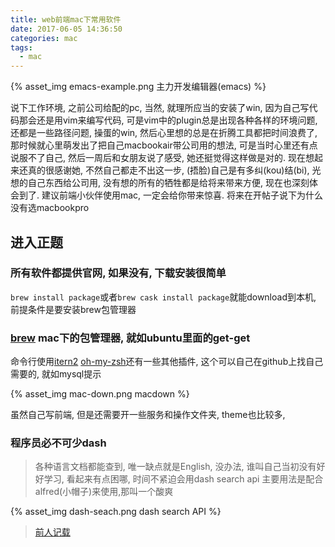 ```yaml
---
title: web前端mac下常用软件
date: 2017-06-05 14:36:50
categories: mac
tags:
  - mac
---
```


{% asset_img emacs-example.png 主力开发编辑器(emacs) %}

<!-- more -->
说下工作环境,  之前公司给配的pc,  当然, 就理所应当的安装了win, 因为自己写代码那会还是用vim来编写代码, 可是vim中的plugin总是出现各种各样的环境问题,  还都是一些路径问题,  操蛋的win,
然后心里想的总是在折腾工具都把时间浪费了,
那时候就心里萌发出了把自己macbookair带公司用的想法, 可是当时心里还有点说服不了自己, 然后一周后和女朋友说了感受, 她还挺觉得这样做是对的. 现在想起来还真的很感谢她,  不然自己都走不出这一步,
(捂脸)自己是有多纠(kou)结(bi),  光想的自己东西给公司用, 没有想的所有的牺牲都是给将来带来方便, 现在也深刻体会到了. 建议前端小伙伴使用mac, 一定会给你带来惊喜. 将来在开帖子说下为什么没有选macbookpro

## 进入正题

### 所有软件都提供官网, 如果没有, 下载安装很简单
`brew install package`或者`brew cask install package`就能download到本机, 前提条件是要安装brew包管理器

### [brew](https://brew.sh) mac下的包管理器, 就如ubuntu里面的get-get
命令行使用[itern2](https://iterm2.com)   [oh-my-zsh](https://github.com/robbyrussell/oh-my-zsh)还有一些其他插件, 这个可以自己在github上找自己需要的, 就如mysql提示

{% asset_img mac-down.png macdown %}

虽然自己写前端, 但是还需要开一些服务和操作文件夹, theme也比较多,

### 程序员必不可少dash

> 各种语言文档都能查到, 唯一缺点就是English, 没办法, 谁叫自己当初没有好好学习, 看起来有点困哪, 时间不紧迫会用dash search api
> 主要用法是配合alfred(小帽子)来使用,那叫一个酸爽

{% asset_img dash-seach.png dash search API %}

> [前人记载](https://github.com/Louiszhai/tool)
